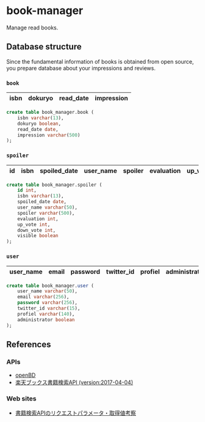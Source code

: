 # book-manager
Manage read books.

## Database structure
Since the fundamental information of books is obtained from open source, you prepare database about your impressions and reviews.

### `book` 
|isbn|dokuryo|read_date|impression|
|----|----|----|----|

```sql
create table book_manager.book (
    isbn varchar(13),
    dokuryo boolean,
    read_date date,
    impression varchar(500)
);
```

### `spoiler`
| id | isbn | spoiled_date | user_name | spoiler | evaluation | up_vote | down_vote | visible |
|----|----|----|----|----|----|----|----|----|

```sql
create table book_manager.spoiler (
    id int,
    isbn varchar(13),
    spoiled_date date,
    user_name varchar(50),
    spoiler varchar(500),
    evaluation int,
    up_vote int,
    down_vote int,
    visible boolean
);
```

### `user`
| user_name | email | password | twitter_id | profiel | administrator |
|----|----|----|----|----|----|

```sql
create table book_manager.user (
    user_name varchar(50),
    email varchar(256),
    password varchar(256),
    twitter_id varchar(15),
    profiel varchar(140),
    administrator boolean
);
```

## References
### APIs
- [openBD](https://openbd.jp/)
- [楽天ブックス書籍検索API (version:2017-04-04)](https://webservice.rakuten.co.jp/api/booksbooksearch/)

### Web sites
- [書籍検索APIのリクエストパラメータ・取得値考察](https://qiita.com/kanary/items/5ec45bbc01efd4388fdb)